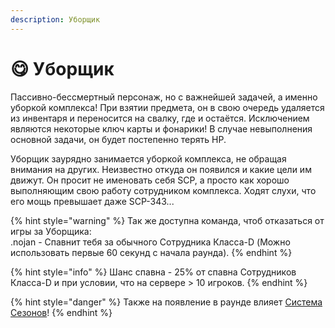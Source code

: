 ```yaml
---
description: Уборщик
---
```


# 😋 Уборщик

Пассивно-бессмертный персонаж, но с важнейшей задачей, а именно уборкой комплекса! При взятии предмета, он в свою очередь удаляется из инвентаря и переносится на свалку, где и остаётся. Исключением являются некоторые ключ карты и фонарики! В случае невыполнения основной задачи, он будет постепенно терять HP.

Уборщик заурядно занимается уборкой комплекса, не обращая внимания на других. Неизвестно откуда он появился и какие цели им движут. Он просит не именовать себя SCP, а просто как хорошо выполняющим свою работу сотрудником комплекса. Ходят слухи, что его мощь превышает даже SCP-343...

{% hint style="warning" %}
Так же доступна команда, чтоб отказаться от игры за Уборщика:\
.nojan - Спавнит тебя за обычного Сотрудника Класса-D (Можно использовать первые 60 секунд с начала раунда).
{% endhint %}

{% hint style="info" %}
Шанс спавна - 25% от спавна Сотрудников Класса-D и при условии, что на сервере > 10 игроков.
{% endhint %}

{% hint style="danger" %}
Также на появление в раунде влияет [Система Сезонов](../../server-systems/seasons.md)!
{% endhint %}

